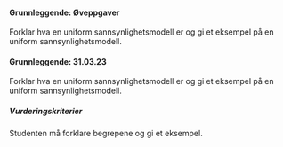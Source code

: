 #### Grunnleggende:  Øveppgaver

Forklar hva en uniform sannsynlighetsmodell er og gi et eksempel på en
uniform sannsynlighetsmodell.

#### Grunnleggende:  31.03.23

Forklar hva en uniform sannsynlighetsmodell er og gi et eksempel på en uniform sannsynlighetsmodell.

##### Vurderingskriterier

Studenten må forklare begrepene og gi et eksempel.


